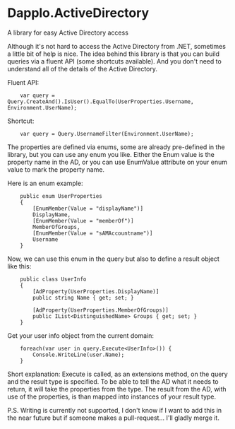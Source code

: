 # Dapplo.ActiveDirectory
A library for easy Active Directory access

Although it's not hard to access the Active Directory from .NET, sometimes a little bit of help is nice.
The idea behind this library is that you can build queries via a fluent API (some shortcuts available).
And you don't need to understand all of the details of the Active Directory.

Fluent API:
```
	var query = Query.CreateAnd().IsUser().EqualTo(UserProperties.Username, Environment.UserName);
```
Shortcut:
```
	var query = Query.UsernameFilter(Environment.UserName);
```

The properties are defined via enums, some are already pre-defined in the library, but you can use any enum you like.
Either the Enum value is the property name in the AD, or you can use EnumValue attribute on your enum value to mark the property name.

Here is an enum example:
```
	public enum UserProperties
	{
		[EnumMember(Value = "displayName")]
		DisplayName,
		[EnumMember(Value = "memberOf")]
		MemberOfGroups,
		[EnumMember(Value = "sAMAccountname")]
		Username
	}
```

Now, we can use this enum in the query but also to define a result object like this:
```
	public class UserInfo
	{
		[AdProperty(UserProperties.DisplayName)]
		public string Name { get; set; }

		[AdProperty(UserProperties.MemberOfGroups)]
		public IList<DistinguishedName> Groups { get; set; }
	}
```

Get your user info object from the current domain:
```
	foreach(var user in query.Execute<UserInfo>()) {
		Console.WriteLine(user.Name);
	}
```
Short explanation: Execute is called, as an extensions method, on the query and the result type is specified.
To be able to tell the AD what it needs to return, it will take the properties from the type.
The result from the AD, with use of the properties, is than mapped into instances of your result type.

P.S.
Writing is currently not supported, I don't know if I want to add this in the near future but if someone makes a pull-request... I'll gladly merge it.
